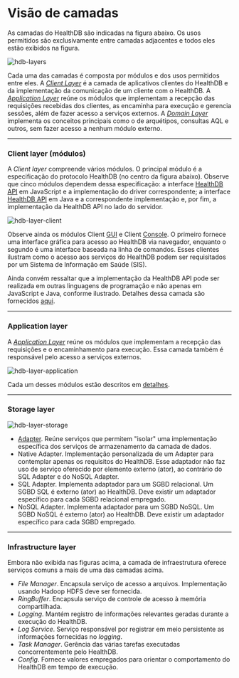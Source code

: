 
# Visão de camadas
As camadas do HealthDB são indicadas na figura abaixo. Os usos permitidos são exclusivamente entre camadas adjacentes e todos eles estão exibidos na figura.

![hdb-layers](https://cloud.githubusercontent.com/assets/1735792/24067912/69290aa4-0b61-11e7-8f5e-b33f1bcac986.png)

Cada uma das camadas é composta por módulos e dos usos permitidos entre eles. A [_Client Layer_](https://github.com/kyriosdata/db/wiki/Client-layer) é a camada de aplicativos clientes do HealthDB e da implementação da comunicação de um cliente com o HealthDB. A [_Application Layer_](https://github.com/kyriosdata/db/wiki/Application-layer) reúne os módulos que implementam a recepção das requisições recebidas dos clientes, as encaminha para execução e gerencia sessões, além de fazer acesso a serviços externos. A [_Domain Layer_](https://github.com/kyriosdata/db/wiki/Domain-layer) implementa os conceitos principais como o de arquétipos, consultas AQL e outros, sem fazer acesso a nenhum módulo externo.

***

### Client layer (módulos)
A _Client layer_ compreende vários módulos. O principal módulo é a especificação do protocolo HealthDB (no centro da figura abaixo). Observe que cinco módulos dependem dessa especificação: a interface [HealthDB API](https://github.com/kyriosdata/db/wiki/HealthDB-API) em JavaScript e a implementação do driver correspondente; a interface [HealthDB API](https://github.com/kyriosdata/db/wiki/HealthDB-API) em Java e a correspondente implementação e, por fim, a implementação da HealthDB API no lado do servidor. 

![hdb-layer-client](https://cloud.githubusercontent.com/assets/1735792/24046211/8db1e442-0b00-11e7-9243-c9a6c275a234.png)

Observe ainda os módulos Client [GUI](https://github.com/kyriosdata/db/wiki/Cliente-(gui)) e Client [Console](https://github.com/kyriosdata/db/wiki/Cliente-(console)). O primeiro fornece uma interface gráfica para acesso ao HealthDB via navegador, enquanto o segundo é uma interface baseada na linha de comandos. Esses clientes ilustram como o acesso aos serviços do HealthDB podem ser requisitados por um Sistema de Informação em Saúde (SIS).

Ainda convém ressaltar que a implementação da HealthDB API pode ser realizada em outras linguagens de programação e não apenas em JavaScript e Java, conforme ilustrado. Detalhes dessa camada são fornecidos [aqui](https://github.com/kyriosdata/db/wiki/Client-layer).

***

### Application layer
A [_Application Layer_](https://github.com/kyriosdata/db/wiki/Application-layer) reúne os módulos que implementam a recepção das requisições e o encaminhamento para execução. Essa camada também é responsável pelo acesso a serviços externos.

![hdb-layer-application](https://cloud.githubusercontent.com/assets/1735792/24046166/64a44194-0b00-11e7-80da-66f8650a05f5.png)

Cada um desses módulos estão descritos em [detalhes](https://github.com/kyriosdata/db/wiki/Application-layer).

***

### Storage layer

![hdb-layer-storage](https://cloud.githubusercontent.com/assets/1735792/24068111/7ddacaa6-0b65-11e7-8afe-10c72ab792bb.png)

- [Adapter](https://github.com/kyriosdata/db/wiki/Adaptador). Reúne serviços que permitem "isolar" uma implementação específica dos serviços de armazenamento da camada de dados.
- Native Adapter. Implementação personalizada de um Adapter para contemplar apenas os requisitos do HealthDB. Esse adaptador não faz uso de serviço oferecido por elemento externo (ator), ao contrário do SQL Adapter e do NoSQL Adapter.
- SQL Adapter. Implementa adaptador para um SGBD relacional. Um SGBD SQL é externo (ator) ao HealthDB. Deve existir um adaptador específico para cada SGBD relacional empregado.
- NoSQL Adapter. Implementa adaptador para um SGBD NoSQL. Um SGBD NoSQL é externo (ator) ao HealthDB. Deve existir um adaptador específico para cada SGBD empregado.

***

### Infrastructure layer
Embora não exibida nas figuras acima, a camada de infraestrutura oferece serviços comuns a mais de uma das camadas acima. 
- _File Manager_. Encapsula serviço de acesso a arquivos. Implementação usando Hadoop HDFS deve ser fornecida.
- _RingBuffer_. Encapsula serviço de controle de acesso à memória compartilhada.
- _Logging_. Mantém registro de informações relevantes geradas durante a execução do HealthDB.
- _Log Service_. Serviço responsável por registrar em meio persistente as informações fornecidas no _logging_.
- _Task Manager_. Gerência das várias tarefas executadas concorrentemente pelo HealthDB.
- _Config_. Fornece valores empregados para orientar o comportamento do HealthDB em tempo de execução. 
